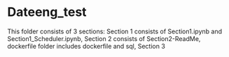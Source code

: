 # Dateeng_test
This folder consists of 3 sections:
Section 1 consists of Section1.ipynb and Section1_Scheduler.ipynb,
Section 2 consists of Section2-ReadMe, dockerfile folder includes dockerfile and sql,
Section 3
